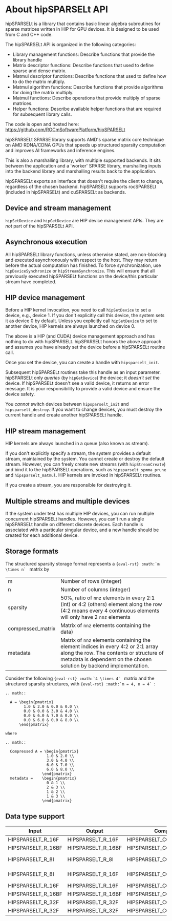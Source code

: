 # About hipSPARSELt API

hipSPARSELt is a library that contains basic linear algebra subroutines for sparse matrices written in HIP
for GPU devices. It is designed to be used from C and C++ code.

The hipSPARSELt API is organized in the following categories:

* Library management functions: Describe functions that provide the library handle
* Matrix descriptor functions: Describe functions that used to define sparse and dense matrix.
* Matmul descriptor functions: Describe functions that used to define how to do the matrix multiply.
* Matmul algorithm functions: Describe functions that provide algorithms for doing the matrix multiply.
* Matmul functions: Describe operations that provide multiply of sparse matrices.
* Helper functions: Describe available helper functions that are required for subsequent library calls.

The code is open and hosted here: https://github.com/ROCmSoftwarePlatform/hipSPARSELt

hipSPARSELt SPARSE library supports AMD's sparse matrix core technique on AMD RDNA/CDNA GPUs
that speeds up structured sparsity computation and improves AI frameworks and inference engines.

This is also a marshalling library, with multiple supported backends. It sits between the application and
a 'worker' SPARSE library, marshalling inputs into the backend library and marshalling results back to
the application.

hipSPARSELt exports an interface that doesn't require the client to change, regardless of the chosen
backend. hipSPARSELt supports rocSPARSELt (included in hipSPARSELt) and cuSPARSELt as backends.

## Device and stream management

`hipSetDevice` and `hipGetDevice` are HIP device management APIs. They are *not* part of the
hipSPARSELt API.

## Asynchronous execution

All hipSPARSELt library functions, unless otherwise stated, are non-blocking and executed
asynchronously with respect to the host. They may return before the actual computation has finished.
To force synchronization, use `hipDeviceSynchronize` or `hipStreamSynchronize`. This will ensure that all
previously executed hipSPARSELt functions on the device/this particular stream have completed.

## HIP device management

Before a HIP kernel invocation, you need to call `hipSetDevice` to set a device, e.g., device 1. If you
don't explicitly call this device, the system sets it as device 0 by default. Unless you explicitly call
`hipSetDevice` to set to another device, HIP kernels are always launched on device 0.

The above is a HIP (and CUDA) device management approach and has nothing to do with hipSPARSELt.
hipSPARSELt honors the above approach and assumes you have already set the device before a
hipSPARSELt routine call.

Once you set the device, you can create a handle with `hipsparselt_init`.

Subsequent hipSPARSELt routines take this handle as an input parameter. hipSPARSELt only *queries*
(by `hipGetDevice`) the device; it *doesn't set* the device. If hipSPARSELt doesn't see a valid device, it
returns an error message. It is your responsibility to provide a valid device and ensure the device safety.

You *cannot* switch devices between `hipsparselt_init` and `hipsparselt_destroy`. If you want to change
devices, you must destroy the current handle and create another hipSPARSELt handle.

## HIP stream management

HIP kernels are always launched in a queue (also known as stream).

If you don't explicitly specify a stream, the system provides a default stream, maintained by the
system. You cannot create or destroy the default stream. However, you can freely create new streams
(with `hipStreamCreate`) and bind it to the hipSPARSELt operations, such as `hipsparselt_spmma_prune`
and `hipsparselt_matmul`. HIP kernels are invoked in hipSPARSELt routines.

If you create a stream, you are responsible for destroying it.

## Multiple streams and multiple devices

If the system under test has multiple HIP devices, you can run multiple concurrent hipSPARSELt
handles. However, you can't run a single hipSPARSELt handle on different discrete devices. Each handle
is associated with a particular singular device, and a new handle should be created for each additional
device.

## Storage formats

The structured sparsity storage format represents a ```{eval-rst} :math:`m \times n` ``` matrix by

|                |                                                 |
|-----------|----------------------------------|
| m            | Number of rows (integer)       |
| n             | Number of columns (integer)  |
| sparsity  | 50%, ratio of `nnz` elements in every 2:1 (int) or 4:2 (others) element along the row (4:2 means every 4 continuous elements will only have 2 `nnz` elements |
| compressed_matrix | Matrix of ``nnz`` elements containing the data) |
| metadata | Matrix of `nnz` elements containing the element indices in every 4:2 or 2:1 array along the row. The contents or structure of metadata is dependent on the chosen solution by backend implementation. |

Consider the following ```{eval-rst} :math:`4 \times 4` ``` matrix and the structured sparsity structures, with ```{eval-rst} :math:`m = 4, n = 4` ```:

```{eval-rst}
.. math::

  A = \begin{pmatrix}
        1.0 & 2.0 & 0.0 & 0.0 \\
        0.0 & 0.0 & 3.0 & 4.0 \\
        0.0 & 6.0 & 7.0 & 0.0 \\
        0.0 & 6.0 & 0.0 & 8.0 \\
      \end{pmatrix}

where

.. math::

  Compressed A = \begin{pmatrix}
                  1.0 & 2.0 \\
                  3.0 & 4.0 \\
                  6.0 & 7.0 \\
                  6.0 & 8.0 \\
                \end{pmatrix}
  metadata =    \begin{pmatrix}
                  0 & 1 \\
                  2 & 3 \\
                  1 & 2 \\
                  1 & 3 \\
                \end{pmatrix}
```

## Data type support

| Input                           | Output                        | Compute Type                                 | Backend |
|-------------------------|-------------------------|----------------------------------------|-----------|
| HIPSPARSELT_R_16F   | HIPSPARSELT_R_16F    | HIPSPARSELT_COMPUTE_32F           | HIP  |
| HIPSPARSELT_R_16BF | HIPSPARSELT_R_16BF  | HIPSPARSELT_COMPUTE_32F           | HIP |
| HIPSPARSELT_R_8I      | HIPSPARSELT_R_8I       | HIPSPARSELT_COMPUTE_32I           | HIP / CUDA |
| HIPSPARSELT_R_8I      | HIPSPARSELT_R_16F    | HIPSPARSELT_COMPUTE_32I           | HIP / CUDA |
| HIPSPARSELT_R_16F   | HIPSPARSELT_R_16F    | HIPSPARSELT_COMPUTE_16F           | CUDA |
| HIPSPARSELT_R_16BF | HIPSPARSELT_R_16BF  | HIPSPARSELT_COMPUTE_16F           | CUDA |
| HIPSPARSELT_R_32F   | HIPSPARSELT_R_32F    | HIPSPARSELT_COMPUTE_TF32          | CUDA |
| HIPSPARSELT_R_32F   | HIPSPARSELT_R_32F    | HIPSPARSELT_COMPUTE_TF32_FAST | CUDA |
